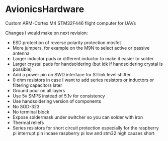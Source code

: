 # AvionicsHardware

Custom ARM-Cortex M4 STM32F446 flight computer for UAVs

Changes I would make on next revision:
- ESD protection of reverse polarity protection mosfet
- More jumpers, for example on the M9N to select active or passive antenna
- Larger inductor pads or different inductor to make it easier to solder
- Larger crystal pads for handsoldering (but idk if handsoldering crystal is possible)
- Add a power pin on SWD interface for STlink level shifter
- 0 ohm resistors in case I want to add series resistors or inductors or filtering capacitors later
- Ground pour on all layers
- Use 5v SMPS instead of 5.1v for consistency
- Use handsoldering version of components
- No SOD-323
- No terminal block
- Expose soldermask under switcher so you can solder with iron
- Thermal reliefs
- Series resistors for short circuit protection especially for the raspberry pi interrupt pin incase raspberry pi low and stm32 high causes short
